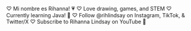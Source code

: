 ♡ Mi nombre es Rihanna! 💗
♡ Love drawing, games, and STEM 
♡ Currently learning Java! 🌸
♡ Follow @rihlindsay on Instagram, TikTok, & Twitter/X
♡ Subscribe to Rihanna Lindsay on YouTube 🍥
<!---
rihlindsay/rihlindsay is a ✨ special ✨ repository because its `README.md` (this file) appears on your GitHub profile.
You can click the Preview link to take a look at your changes.
--->
